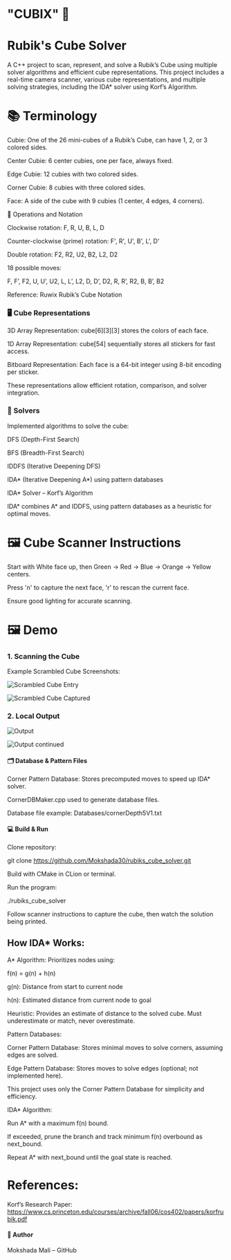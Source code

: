
# "CUBIX" 🧊
# Rubik's Cube Solver 

A C++ project to scan, represent, and solve a Rubik’s Cube using multiple solver algorithms and efficient cube representations. This project includes a real-time camera scanner, various cube representations, and multiple solving strategies, including the IDA* solver using Korf’s Algorithm.

# 📚 Terminology

Cubie: One of the 26 mini-cubes of a Rubik’s Cube, can have 1, 2, or 3 colored sides.

Center Cubie: 6 center cubies, one per face, always fixed.

Edge Cubie: 12 cubies with two colored sides.

Corner Cubie: 8 cubies with three colored sides.

Face: A side of the cube with 9 cubies (1 center, 4 edges, 4 corners).

🔄 Operations and Notation

Clockwise rotation: F, R, U, B, L, D

Counter-clockwise (prime) rotation: F', R', U', B', L', D'

Double rotation: F2, R2, U2, B2, L2, D2

18 possible moves:

F, F’, F2, U, U’, U2, L, L’, L2, D, D’, D2, R, R’, R2, B, B’, B2


Reference: Ruwix Rubik’s Cube Notation

### 🖥 Cube Representations

3D Array Representation: cube[6][3][3] stores the colors of each face.

1D Array Representation: cube[54] sequentially stores all stickers for fast access.

Bitboard Representation: Each face is a 64-bit integer using 8-bit encoding per sticker.

These representations allow efficient rotation, comparison, and solver integration.

### 🧮 Solvers

Implemented algorithms to solve the cube:

DFS (Depth-First Search)

BFS (Breadth-First Search)

IDDFS (Iterative Deepening DFS)

IDA* (Iterative Deepening A*) using pattern databases

IDA* Solver – Korf’s Algorithm

IDA* combines A* and IDDFS, using pattern databases as a heuristic for optimal moves.

# 🖼 Cube Scanner Instructions

Start with White face up, then Green → Red → Blue → Orange → Yellow centers.

Press 'n' to capture the next face, 'r' to rescan the current face.

Ensure good lighting for accurate scanning.

# 🖼 Demo

### 1. Scanning the Cube

Example Scrambled Cube Screenshots:

![Scrambled Cube Entry](screenshots/Screenshot1.png)

![Scrambled Cube Captured](screenshots/Screenshot2.png)

### 2. Local Output

![Output](screenshots/Screenshot3.png)

![Output continued](screenshots/Screenshot4.png)

#### 🗂 Database & Pattern Files

Corner Pattern Database: Stores precomputed moves to speed up IDA* solver.

CornerDBMaker.cpp used to generate database files.

Database file example: Databases/cornerDepth5V1.txt

#### 💻 Build & Run

Clone repository:

git clone https://github.com/Mokshada30/rubiks_cube_solver.git


Build with CMake in CLion or terminal.

Run the program:

./rubiks_cube_solver


Follow scanner instructions to capture the cube, then watch the solution being printed.


## How IDA* Works:

A* Algorithm: Prioritizes nodes using:

f(n) = g(n) + h(n)


g(n): Distance from start to current node

h(n): Estimated distance from current node to goal

Heuristic: Provides an estimate of distance to the solved cube. Must underestimate or match, never overestimate.

Pattern Databases:

Corner Pattern Database: Stores minimal moves to solve corners, assuming edges are solved.

Edge Pattern Database: Stores moves to solve edges (optional; not implemented here).

This project uses only the Corner Pattern Database for simplicity and efficiency.

IDA* Algorithm:

Run A* with a maximum f(n) bound.

If exceeded, prune the branch and track minimum f(n) overbound as next_bound.

Repeat A* with next_bound until the goal state is reached.

# References:

Korf’s Research Paper:
https://www.cs.princeton.edu/courses/archive/fall06/cos402/papers/korfrubik.pdf


#### 👤 Author

Mokshada Mali – GitHub